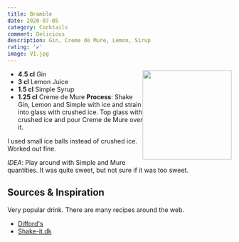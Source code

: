 ```yaml
---
title: Bramble
date: 2020-07-05
category: Cocktails
comment: Delicious
description: Gin, Creme de Mure, Lemon, Sirup
rating: '✔'
image: V1.jpg
---
```


<img src="V1.jpg" width="200px" height="200px" style="float: right;">

- **4.5 cl** Gin
- **3 cl** Lemon Juice
- **1.5 cl** Simple Syrup
- **1.25 cl** Creme de Mure
**Process**: Shake Gin, Lemon and Simple with ice and strain into glass with crushed ice. Top glass with crushed ice and pour Creme de Mure over it.

I used small ice balls instead of crushed ice. Worked out fine.

*IDEA*: Play around with Simple and Mure quantities. It was quite sweet, but not sure if it was too sweet.

<p style="clear: right; display: block;"></p>

 ## Sources & Inspiration
 
Very popular drink. There are many recipes around the web.

  - [Difford's](https://www.diffordsguide.com/cocktails/recipe/305/bramble) 
  - [Shake-it.dk](https://shake-it.dk/drink/bramble/) 

 [V1]: V1.jpg